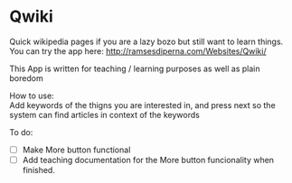 # Qwiki
Quick wikipedia pages if you are a lazy bozo but still want to learn things. <br />
You can try the app here: http://ramsesdiperna.com/Websites/Qwiki/

This App is written for teaching / learning purposes as well as plain boredom

How to use: <br />
Add keywords of the thigns you are interested in, and press next so the system can find articles in context of the keywords

To do:
* [ ] Make More button functional
* [ ] Add teaching documentation for the More button funcionality when finished.
